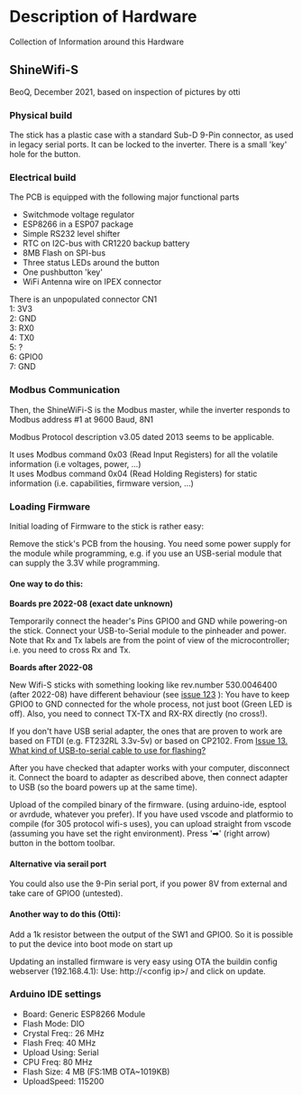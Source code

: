 # Description of Hardware

Collection of Information around this Hardware

## ShineWifi-S

BeoQ, December 2021, based on inspection of pictures by otti


### Physical build

The stick has a plastic case with a standard Sub-D 9-Pin connector, as used in legacy serial ports. 
It can be locked to the inverter. There is a small 'key' hole for the button.


### Electrical build

The PCB is equipped with the following major functional parts

* Switchmode voltage regulator
* ESP8266 in a ESP07 package
* Simple RS232 level shifter
* RTC on I2C-bus with CR1220 backup battery
* 8MB Flash on SPI-bus
* Three status LEDs around the button
* One pushbutton 'key'
* WiFi Antenna wire on IPEX connector


There is an unpopulated connector CN1  
1: 3V3  
2: GND  
3: RX0  
4: TX0  
5: ?  
6: GPIO0  
7: GND  


### Modbus Communication

Then, the ShineWiFi-S is the Modbus master, while the inverter responds to Modbus address #1 at 9600 Baud, 8N1

Modbus Protocol description v3.05 dated 2013 seems to be applicable.

It uses Modbus command 0x03 (Read Input Registers) for all the volatile information (i.e voltages, power, ...)  
It uses Modbus command 0x04 (Read Holding Registers) for static information (i.e. capabilities, firmware version, ...)



### Loading Firmware

Initial loading of Firmware to the stick is rather easy:

Remove the stick's PCB from the housing. 
You need some power supply for the module while programming, e.g. if you use an USB-serial module that can supply the 3.3V while programming.

#### One way to do this:

**Boards pre 2022-08 (exact date unknown)**

Temporarily  connect the header's Pins GPIO0 and GND while powering-on the stick.
Connect your USB-to-Serial module to the pinheader and power. Note that Rx and Tx labels are from the point of view of the microcontroller; i.e. you need to cross Rx and Tx.

**Boards after 2022-08**

New Wifi-S sticks with something looking like rev.number 530.0046400 (after 2022-08) have different behaviour (see [issue 123](https://github.com/otti/Growatt_ShineWiFi-S/issues/123) ):
You have to keep GPIO0 to GND connected for the whole process, not just boot (Green LED is off). Also, you need to connect TX-TX and RX-RX directly (no cross!).

If you don't have USB serial adapter, the ones that are proven to work are based on FTDI (e.g. FT232RL 3.3v-5v) or based on CP2102. From [Issue 13. What kind of USB-to-serial cable to use for flashing?](https://github.com/otti/Growatt_ShineWiFi-S/issues/123) 

After you have checked that adapter works with your computer, disconnect it. Connect the board to adapter as described above, then connect adapter to USB (so the board powers up at the same time). 

Upload of the compiled binary of the firmware. (using arduino-ide, esptool or avrdude, whatever you prefer).
If you have used vscode and platformio to compile (for 305 protocol wifi-s uses), you can upload straight from vscode (assuming you have set the right environment). Press '➡' (right arrow) button in the bottom toolbar.

#### Alternative via serail port
You could also use the 9-Pin serial port, if you power 8V from external and take care of GPIO0 (untested).

#### Another way to do this (Otti):
Add a 1k resistor between the output of the SW1 and GPIO0. So it is possible to put the device into boot mode on start up


Updating an installed firmware is very easy using OTA the buildin config webserver (192.168.4.1):
Use:  http://&lt;config ip&gt;/ and click on update.


### Arduino IDE settings
* Board: Generic ESP8266 Module
* Flash Mode: DIO
* Crystal Freq:: 26 MHz
* Flash Freq: 40 MHz
* Upload Using: Serial
* CPU Freq: 80 MHz
* Flash Size: 4 MB (FS:1MB OTA~1019KB)
* UploadSpeed: 115200
